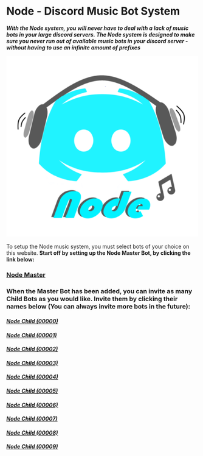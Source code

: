 # Node - Discord Music Bot System


 **_With the Node system, you will never have to deal with a lack of music bots in your large discord servers. The Node system is designed to make sure you never run out of available music bots in your discord server - without having to use an infinite amount of prefixes_**


![Node Logo](Node.png)


To setup the Node music system, you must select bots of your choice on this website. **Start off by setting up the Node Master Bot, by clicking the link below:**

### **<a href="https://discord.com/api/oauth2/authorize?client_id=831063769768919091&permissions=277504&scope=bot" target="_blank">Node Master</a>**
   
 



### When the Master Bot has been added, you can invite as many Child Bots as you would like. Invite them by clicking their names below (You can always invite more bots in the future):

#### _<a href="https://discord.com/api/oauth2/authorize?client_id=831066045594075147&permissions=3238976&scope=bot" target="_blank">Node Child (00000)</a>_
 
#### _<a href="https://discord.com/api/oauth2/authorize?client_id=841301785771376640&permissions=3238976&scope=bot" target="_blank">Node Child (00001)</a>_
 
#### _<a href="https://discord.com/api/oauth2/authorize?client_id=841302282998251520&permissions=3238976&scope=bot" target="_blank">Node Child (00002)</a>_
 
#### _<a href="https://discord.com/api/oauth2/authorize?client_id=841302775077011537&permissions=3238976&scope=bot" target="_blank">Node Child (00003)</a>_
 
#### _<a href="https://discord.com/api/oauth2/authorize?client_id=841303732176027658&permissions=3238976&scope=bot" target="_blank">Node Child (00004)</a>_

#### _<a href="https://discord.com/api/oauth2/authorize?client_id=841304793284083712&permissions=3238976&scope=bot" target="_blank">Node Child (00005)</a>_
 
#### _<a href="https://discord.com/api/oauth2/authorize?client_id=843966145148223539&permissions=3238976&scope=bot" target="_blank">Node Child (00006)</a>_
 
#### _<a href="https://discord.com/api/oauth2/authorize?client_id=845269774250278953&permissions=3238976&scope=bot" target="_blank">Node Child (00007)</a>_
 
#### _<a href="https://discord.com/api/oauth2/authorize?client_id=845270415726608415&permissions=3238976&scope=bot" target="_blank">Node Child (00008)</a>_
 
#### _<a href="https://discord.com/api/oauth2/authorize?client_id=845274544591994911&permissions=3238976&scope=bot" target="_blank">Node Child (00009)</a>_
 
